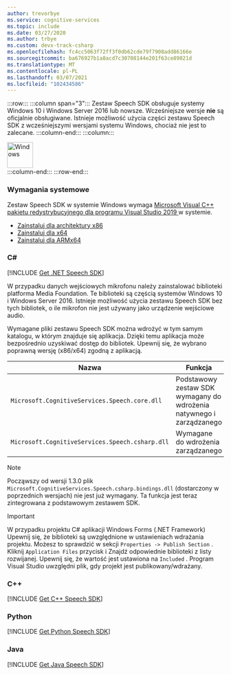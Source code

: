 ```yaml
---
author: trevorbye
ms.service: cognitive-services
ms.topic: include
ms.date: 03/27/2020
ms.author: trbye
ms.custom: devx-track-csharp
ms.openlocfilehash: fc4cc5063f72ff3f0db62cde79f7908add86166e
ms.sourcegitcommit: ba676927b1a8acd7c30708144e201f63ce89021d
ms.translationtype: MT
ms.contentlocale: pl-PL
ms.lasthandoff: 03/07/2021
ms.locfileid: "102434586"
---
```

:::row:::
    :::column span="3":::
        Zestaw Speech SDK obsługuje systemy Windows 10 i Windows Server 2016 lub nowsze. Wcześniejsze wersje **nie** są oficjalnie obsługiwane. Istnieje możliwość użycia części zestawu Speech SDK z wcześniejszymi wersjami systemu Windows, chociaż nie jest to zalecane.
    :::column-end:::
    :::column:::
        <br>
        <div class="icon is-large">
            <img alt="Windows" src="https://docs.microsoft.com/media/logos/logo_Windows.svg" width="60px">
        </div>
    :::column-end:::
:::row-end:::

### <a name="system-requirements"></a>Wymagania systemowe

Zestaw Speech SDK w systemie Windows wymaga <a href="https://support.microsoft.com/help/2977003/the-latest-supported-visual-c-downloads" target="_blank">Microsoft Visual C++ pakietu redystrybucyjnego dla programu Visual Studio 2019 </a> w systemie.

- <a href="https://aka.ms/vs/16/release/vc_redist.x86.exe" target="_blank">Zainstaluj dla architektury x86 </a>
- <a href="https://aka.ms/vs/16/release/vc_redist.x64.exe" target="_blank">Zainstaluj dla x64 </a>
- <a href="https://aka.ms/vs/16/release/vc_redist.arm64.exe" target="_blank">Zainstaluj dla ARMx64 </a>

### <a name="c"></a>C#

[!INCLUDE [Get .NET Speech SDK](get-speech-sdk-dotnet.md)]

W przypadku danych wejściowych mikrofonu należy zainstalować biblioteki platforma Media Foundation. Te biblioteki są częścią systemów Windows 10 i Windows Server 2016. Istnieje możliwość użycia zestawu Speech SDK bez tych bibliotek, o ile mikrofon nie jest używany jako urządzenie wejściowe audio.

Wymagane pliki zestawu Speech SDK można wdrożyć w tym samym katalogu, w którym znajduje się aplikacja. Dzięki temu aplikacja może bezpośrednio uzyskiwać dostęp do bibliotek. Upewnij się, że wybrano poprawną wersję (x86/x64) zgodną z aplikacją.

| Nazwa                                            | Funkcja                                             |
|-------------------------------------------------|------------------------------------------------------|
| `Microsoft.CognitiveServices.Speech.core.dll`   | Podstawowy zestaw SDK wymagany do wdrożenia natywnego i zarządzanego |
| `Microsoft.CognitiveServices.Speech.csharp.dll` | Wymagane do wdrożenia zarządzanego                      |

> [!NOTE]
> Począwszy od wersji 1.3.0 plik `Microsoft.CognitiveServices.Speech.csharp.bindings.dll` (dostarczony w poprzednich wersjach) nie jest już wymagany. Ta funkcja jest teraz zintegrowana z podstawowym zestawem SDK.

> [!IMPORTANT]
> W przypadku projektu C# aplikacji Windows Forms (.NET Framework) Upewnij się, że biblioteki są uwzględnione w ustawieniach wdrażania projektu. Możesz to sprawdzić w sekcji `Properties -> Publish Section` . Kliknij `Application Files` przycisk i Znajdź odpowiednie biblioteki z listy rozwijanej. Upewnij się, że wartość jest ustawiona na `Included` . Program Visual Studio uwzględni plik, gdy projekt jest publikowany/wdrażany.

### <a name="c"></a>C++

[!INCLUDE [Get C++ Speech SDK](get-speech-sdk-cpp.md)]

### <a name="python"></a>Python

[!INCLUDE [Get Python Speech SDK](get-speech-sdk-python.md)]

### <a name="java"></a>Java

[!INCLUDE [Get Java Speech SDK](get-speech-sdk-java.md)]
